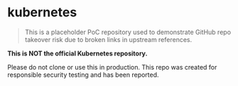 # kubernetes

> This is a placeholder PoC repository used to demonstrate GitHub repo takeover risk due to broken links in upstream references.

**This is NOT the official Kubernetes repository.**

Please do not clone or use this in production. This repo was created for responsible security testing and has been reported.
